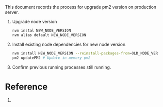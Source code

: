 This document records the process for upgrade pm2 version on production server.


1. Upgrade node version

    ``` bash
    nvm instal NEW_NODE_VERSION
    nvm alias default NEW_NODE_VERSION
    ```


2. Install existing node dependencies for new node version.

    ``` bash
    nvm install NEW_NODE_VERSION --reinstall-packages-from=OLD_NODE_VERSION
    pm2 updatePM2 # Update in memory pm2
    ```

3. Confirm previous running processes still running.



# Reference

1. [](https://stackoverflow.com/questions/26205065/proper-way-to-update-pm2-after-updating-node-js)